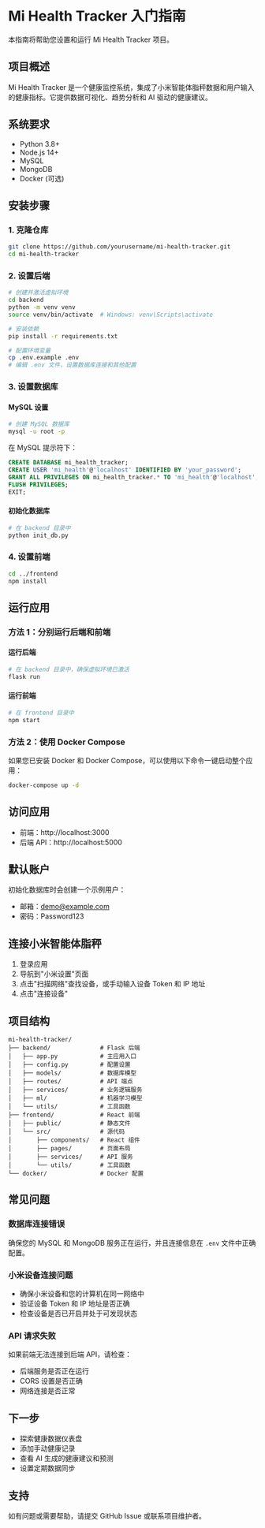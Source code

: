 # Mi Health Tracker 入门指南

本指南将帮助您设置和运行 Mi Health Tracker 项目。

## 项目概述

Mi Health Tracker 是一个健康监控系统，集成了小米智能体脂秤数据和用户输入的健康指标。它提供数据可视化、趋势分析和 AI 驱动的健康建议。

## 系统要求

- Python 3.8+
- Node.js 14+
- MySQL
- MongoDB
- Docker (可选)

## 安装步骤

### 1. 克隆仓库

```bash
git clone https://github.com/yourusername/mi-health-tracker.git
cd mi-health-tracker
```

### 2. 设置后端

```bash
# 创建并激活虚拟环境
cd backend
python -m venv venv
source venv/bin/activate  # Windows: venv\Scripts\activate

# 安装依赖
pip install -r requirements.txt

# 配置环境变量
cp .env.example .env
# 编辑 .env 文件，设置数据库连接和其他配置
```

### 3. 设置数据库

#### MySQL 设置

```bash
# 创建 MySQL 数据库
mysql -u root -p
```

在 MySQL 提示符下：

```sql
CREATE DATABASE mi_health_tracker;
CREATE USER 'mi_health'@'localhost' IDENTIFIED BY 'your_password';
GRANT ALL PRIVILEGES ON mi_health_tracker.* TO 'mi_health'@'localhost';
FLUSH PRIVILEGES;
EXIT;
```

#### 初始化数据库

```bash
# 在 backend 目录中
python init_db.py
```

### 4. 设置前端

```bash
cd ../frontend
npm install
```

## 运行应用

### 方法 1：分别运行后端和前端

#### 运行后端

```bash
# 在 backend 目录中，确保虚拟环境已激活
flask run
```

#### 运行前端

```bash
# 在 frontend 目录中
npm start
```

### 方法 2：使用 Docker Compose

如果您已安装 Docker 和 Docker Compose，可以使用以下命令一键启动整个应用：

```bash
docker-compose up -d
```

## 访问应用

- 前端：http://localhost:3000
- 后端 API：http://localhost:5000

## 默认账户

初始化数据库时会创建一个示例用户：

- 邮箱：demo@example.com
- 密码：Password123

## 连接小米智能体脂秤

1. 登录应用
2. 导航到"小米设置"页面
3. 点击"扫描网络"查找设备，或手动输入设备 Token 和 IP 地址
4. 点击"连接设备"

## 项目结构

```
mi-health-tracker/
├── backend/              # Flask 后端
│   ├── app.py            # 主应用入口
│   ├── config.py         # 配置设置
│   ├── models/           # 数据库模型
│   ├── routes/           # API 端点
│   ├── services/         # 业务逻辑服务
│   ├── ml/               # 机器学习模型
│   └── utils/            # 工具函数
├── frontend/             # React 前端
│   ├── public/           # 静态文件
│   └── src/              # 源代码
│       ├── components/   # React 组件
│       ├── pages/        # 页面布局
│       ├── services/     # API 服务
│       └── utils/        # 工具函数
└── docker/               # Docker 配置
```

## 常见问题

### 数据库连接错误

确保您的 MySQL 和 MongoDB 服务正在运行，并且连接信息在 `.env` 文件中正确配置。

### 小米设备连接问题

- 确保小米设备和您的计算机在同一网络中
- 验证设备 Token 和 IP 地址是否正确
- 检查设备是否已开启并处于可发现状态

### API 请求失败

如果前端无法连接到后端 API，请检查：
- 后端服务是否正在运行
- CORS 设置是否正确
- 网络连接是否正常

## 下一步

- 探索健康数据仪表盘
- 添加手动健康记录
- 查看 AI 生成的健康建议和预测
- 设置定期数据同步

## 支持

如有问题或需要帮助，请提交 GitHub Issue 或联系项目维护者。 